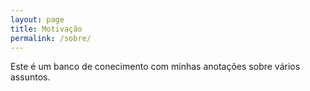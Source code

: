 ```yaml
---
layout: page
title: Motivação
permalink: /sobre/
---
```


Este é um banco de conecimento com minhas anotações sobre vários assuntos.

